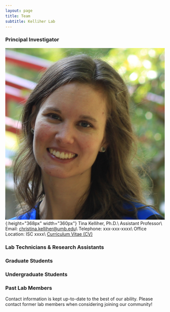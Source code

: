 ```yaml
---
layout: page
title: Team
subtitle: Kelliher Lab
---
```


### Principal Investigator
![Tina](Kelliher_GoogleScholar.JPG){:height="368px" width="360px"}
Tina Kelliher, Ph.D.\\
Assistant Professor\\
Email: christina.kelliher@umb.edu\\
Telephone: xxx-xxx-xxxx\\
Office Location: ISC xxxx\\
<a href="https://cmk35.github.io/Kelliher_CV_Jan2023.pdf" target="_blank">Curriculum Vitae (CV)</a>

### Lab Technicians & Research Assistants

### Graduate Students

### Undergraduate Students

### Past Lab Members

Contact information is kept up-to-date to the best of our ability. Please contact former lab members when considering joining our community!
